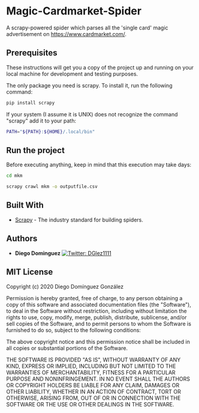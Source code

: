 # Magic-Cardmarket-Spider

A scrapy-powered spider which parses all the 'single card' magic advertisement on https://www.cardmarket.com/.

## Prerequisites

These instructions will get you a copy of the project up and running on your local machine for development and testing purposes.

The only package you need is scrapy. To install it, run the following command:

```bash
pip install scrapy
```

If your system (I assume it is UNIX) does not recognize the command "scrapy" add it to your path:

```bash
PATH="${PATH}:${HOME}/.local/bin"
```

## Run the project

Before executing anything, keep in mind that this execution may take days:

```bash
cd mkm

scrapy crawl mkm -o outputfile.csv
```

## Built With

* [Scrapy](https://scrapy.org/) - The industry standard for building spiders.

## Authors

* **Diego Dominguez**   <a href="https://twitter.com/DGlez1111" target="_blank">
    <img alt="Twitter: DGlez1111" src="https://img.shields.io/twitter/follow/DGlez1111.svg?style=social" />
  </a>

## MIT License

Copyright (c) 2020 Diego Domínguez González

Permission is hereby granted, free of charge, to any person obtaining a copy
of this software and associated documentation files (the "Software"), to deal
in the Software without restriction, including without limitation the rights
to use, copy, modify, merge, publish, distribute, sublicense, and/or sell
copies of the Software, and to permit persons to whom the Software is
furnished to do so, subject to the following conditions:

The above copyright notice and this permission notice shall be included in all
copies or substantial portions of the Software.

THE SOFTWARE IS PROVIDED "AS IS", WITHOUT WARRANTY OF ANY KIND, EXPRESS OR
IMPLIED, INCLUDING BUT NOT LIMITED TO THE WARRANTIES OF MERCHANTABILITY,
FITNESS FOR A PARTICULAR PURPOSE AND NONINFRINGEMENT. IN NO EVENT SHALL THE
AUTHORS OR COPYRIGHT HOLDERS BE LIABLE FOR ANY CLAIM, DAMAGES OR OTHER
LIABILITY, WHETHER IN AN ACTION OF CONTRACT, TORT OR OTHERWISE, ARISING FROM,
OUT OF OR IN CONNECTION WITH THE SOFTWARE OR THE USE OR OTHER DEALINGS IN THE
SOFTWARE.

